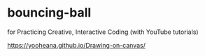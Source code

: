 # bouncing-ball
for Practicing Creative, Interactive Coding (with YouTube tutorials)


https://yooheana.github.io/Drawing-on-canvas/
